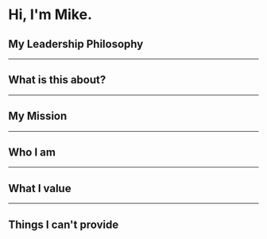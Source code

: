 # Hi, I'm Mike.


## My Leadership Philosophy

---

## What is this about?

---

## My Mission

---

## Who I am

---

## What I value

---

## Things I can't provide


